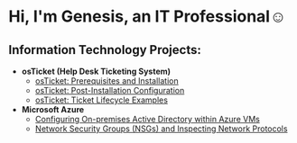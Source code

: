 <h1>Hi, I'm Genesis, an IT Professional</a>☺</h1>

<h2> Information Technology Projects:</h2>

- <b>osTicket (Help Desk Ticketing System)</b>
  - [osTicket: Prerequisites and Installation](https://github.com/gmontilla13/osticket-prereqs)
  - [osTicket: Post-Installation Configuration](https://github.com/gmontilla13/post-install-config)
  - [osTicket: Ticket Lifecycle Examples](https://github.com/gmontilla13/ticket-lifecycle)
- <b>Microsoft Azure</b>
  - [Configuring On-premises Active Directory within Azure VMs](https://github.com/gmontilla13/configure-ad)
  - [Network Security Groups (NSGs) and Inspecting Network Protocols](https://github.com/gmontilla13/azure-network-protocols)
